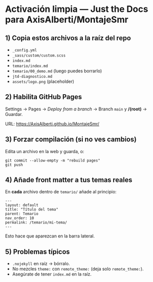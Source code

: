 # Activación limpia — Just the Docs para AxisAlberti/MontajeSmr

## 1) Copia estos archivos a la **raíz** del repo
- `_config.yml`
- `_sass/custom/custom.scss`
- `index.md`
- `temario/index.md`
- `temario/00_demo.md` (luego puedes borrarlo)
- `jtd-diagnostico.md`
- `assets/logo.png` (placeholder)

## 2) Habilita GitHub Pages
Settings → Pages → *Deploy from a branch* → Branch `main` y **/(root)** → Guardar.

URL: https://AxisAlberti.github.io/MontajeSmr/

## 3) Forzar compilación (si no ves cambios)
Edita un archivo en la web y guarda, o:
```
git commit --allow-empty -m "rebuild pages"
git push
```

## 4) Añade front matter a tus temas reales
En **cada** archivo dentro de `temario/` añade al principio:
```
---
layout: default
title: "Título del tema"
parent: Temario
nav_order: 10
permalink: /temario/mi-tema/
---
```
Esto hace que aparezcan en la barra lateral.

## 5) Problemas típicos
- `.nojekyll` en raíz → bórralo.
- No mezcles `theme:` con `remote_theme:` (deja solo `remote_theme:`).
- Asegúrate de tener `index.md` en la raíz.
